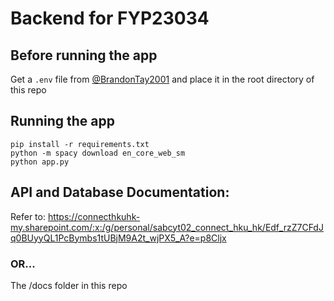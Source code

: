 # Backend for FYP23034

## Before running the app
Get a `.env` file from [@BrandonTay2001](https://github.com/BrandonTay2001) and place it in the root directory of this repo

## Running the app 
```
pip install -r requirements.txt
python -m spacy download en_core_web_sm
python app.py
```

## API and Database Documentation:
Refer to: https://connecthkuhk-my.sharepoint.com/:x:/g/personal/sabcyt02_connect_hku_hk/Edf_rzZ7CFdJq0BUyyQL1PcBymbs1tUBjM9A2t_wjPX5_A?e=p8Cljx 

### OR...
The /docs folder in this repo